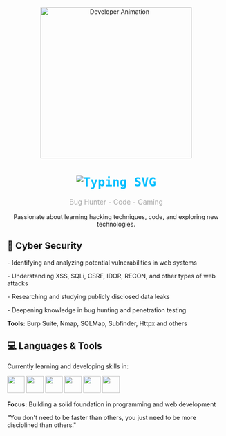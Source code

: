 <!-- Profile Header -->
<div align="center">

  <!-- Avatar / GIF -->
  <img src="https://raw.githubusercontent.com/TheDudeThatCode/TheDudeThatCode/master/Assets/Developer.gif" width="350" height="350" alt="Developer Animation"/>

  <!-- Name with typing effect -->
  <h1 style="font-weight: bold; font-family: monospace; color: #00BFFF;">
    <img src="https://readme-typing-svg.herokuapp.com?font=Fira+Code&size=30&duration=2500&pause=1000&color=FFFFFF&center=true&vCenter=true&width=500&lines=RanErrorcode404" alt="Typing SVG" />
  </h1>

  <!-- Short tagline -->
  <p style="color: #A9A9A9; font-size: 16px;">
    Bug Hunter - Code - Gaming
  </p>
  <p>
    Passionate about learning hacking techniques, code, and exploring new technologies.  
  </p>

</div>

## 🚀 Cyber Security
<p>- Identifying and analyzing potential vulnerabilities in web systems</p>
<p>- Understanding XSS, SQLi, CSRF, IDOR, RECON, and other types of web attacks</p>
<p>- Researching and studying publicly disclosed data leaks</p>
<p>- Deepening knowledge in bug hunting and penetration testing</p>


**Tools:** Burp Suite, Nmap, SQLMap, Subfinder, Httpx and others

## 💻 Languages & Tools
Currently learning and developing skills in:  
<p align="left">
  <img src="https://cdn.jsdelivr.net/gh/devicons/devicon/icons/html5/html5-original.svg" width="40"/> 
  <img src="https://cdn.jsdelivr.net/gh/devicons/devicon/icons/css3/css3-original.svg" width="40"/> 
  <img src="https://cdn.jsdelivr.net/gh/devicons/devicon/icons/javascript/javascript-original.svg" width="40"/> 
  <img src="https://cdn.jsdelivr.net/gh/devicons/devicon/icons/python/python-original.svg" width="40"/> 
  <img src="https://cdn.jsdelivr.net/gh/devicons/devicon/icons/vscode/vscode-original.svg" width="40"/> 
  <img src="https://upload.wikimedia.org/wikipedia/commons/2/2b/Kali-dragon-icon.svg" width="40"/>
</p>

**Focus:** Building a solid foundation in programming and web development  

"You don't need to be faster than others, you just need to be more disciplined than others."
